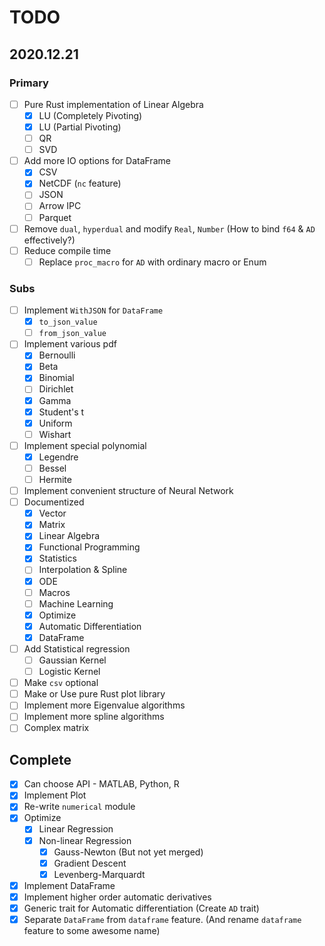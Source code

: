 # TODO

## 2020.12.21

### Primary

- [ ] Pure Rust implementation of Linear Algebra
    - [x] LU (Completely Pivoting)
    - [x] LU (Partial Pivoting)
    - [ ] QR
    - [ ] SVD
- [ ] Add more IO options for DataFrame
    - [x] CSV
    - [x] NetCDF (`nc` feature)
    - [ ] JSON
    - [ ] Arrow IPC
    - [ ] Parquet
- [ ] Remove `dual`, `hyperdual` and modify `Real`, `Number` (How to bind `f64` & `AD` effectively?)
- [ ] Reduce compile time
    - [ ] Replace `proc_macro` for `AD` with ordinary macro or Enum

### Subs

- [ ] Implement `WithJSON` for `DataFrame`
    - [x] `to_json_value`
    - [ ] `from_json_value`
- [ ] Implement various pdf
    - [x] Bernoulli
    - [x] Beta
    - [x] Binomial
    - [ ] Dirichlet
    - [x] Gamma
    - [x] Student's t
    - [x] Uniform
    - [ ] Wishart
- [ ] Implement special polynomial
    - [x] Legendre
    - [ ] Bessel
    - [ ] Hermite
- [ ] Implement convenient structure of Neural Network
- [ ] Documentized
    - [x] Vector
    - [x] Matrix
    - [x] Linear Algebra
    - [x] Functional Programming
    - [x] Statistics
    - [ ] Interpolation & Spline
    - [x] ODE
    - [ ] Macros
    - [ ] Machine Learning
    - [x] Optimize
    - [x] Automatic Differentiation
    - [x] DataFrame
- [ ] Add Statistical regression
    - [ ] Gaussian Kernel
    - [ ] Logistic Kernel
- [ ] Make `csv` optional
- [ ] Make or Use pure Rust plot library
- [ ] Implement more Eigenvalue algorithms
- [ ] Implement more spline algorithms
- [ ] Complex matrix

## Complete

- [x] Can choose API - MATLAB, Python, R
- [x] Implement Plot
- [x] Re-write `numerical` module
- [x] Optimize
    - [x] Linear Regression
    - [x] Non-linear Regression
        - [x] Gauss-Newton (But not yet merged)
        - [x] Gradient Descent
        - [x] Levenberg-Marquardt
- [x] Implement DataFrame
- [x] Implement higher order automatic derivatives
- [x] Generic trait for Automatic differentiation (Create `AD` trait)
- [x] Separate `DataFrame` from `dataframe` feature. (And rename `dataframe` feature to some awesome name)
